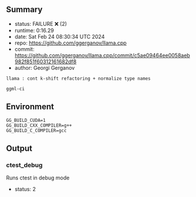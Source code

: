 ## Summary

- status:  FAILURE ❌ (2)
- runtime: 0:16.29
- date:    Sat Feb 24 08:30:34 UTC 2024
- repo:    https://github.com/ggerganov/llama.cpp
- commit:  https://github.com/ggerganov/llama.cpp/commit/c5ae09464ee0058aeb982f851f60312161682df8
- author:  Georgi Gerganov
```
llama : cont k-shift refactoring + normalize type names

ggml-ci
```

## Environment

```
GG_BUILD_CUDA=1
GG_BUILD_CXX_COMPILER=g++
GG_BUILD_C_COMPILER=gcc
```

## Output

### ctest_debug

Runs ctest in debug mode
- status: 2
```

```

